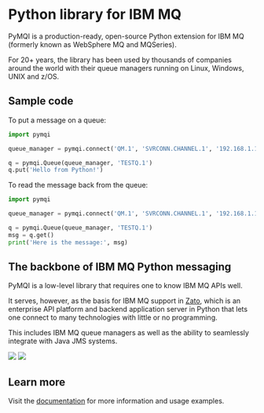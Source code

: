 
# Python library for IBM MQ

PyMQI is a production-ready, open-source Python extension for IBM MQ (formerly known as WebSphere MQ and MQSeries).

For 20+ years, the library has been used by thousands of companies around the world with their queue managers running on
Linux, Windows, UNIX and z/OS.

## Sample code

To put a message on a queue:

```python
import pymqi

queue_manager = pymqi.connect('QM.1', 'SVRCONN.CHANNEL.1', '192.168.1.121(1434)')

q = pymqi.Queue(queue_manager, 'TESTQ.1')
q.put('Hello from Python!')
```

To read the message back from the queue:

```python
import pymqi

queue_manager = pymqi.connect('QM.1', 'SVRCONN.CHANNEL.1', '192.168.1.121(1434)')

q = pymqi.Queue(queue_manager, 'TESTQ.1')
msg = q.get()
print('Here is the message:', msg)
```

## The backbone of IBM MQ Python messaging

PyMQI is a low-level library that requires one to know IBM MQ APIs well.

It serves, however, as the basis for
IBM MQ
support
in
[Zato](https://zato.io/?gh),
which is an enterprise
API platform and backend application server in Python that lets one connect to many technologies
with little or no programming.

This includes IBM MQ queue managers as well as the ability to seamlessly integrate with Java JMS systems.

![](https://zato.io/en/docs/3.2/gfx/api/screenshots/conn1.png?gh)
![](https://zato.io/en/docs/3.2/gfx/api/screenshots/mq.png?gh)

## Learn more

Visit the [documentation](https://zato.io/pymqi/index.html?gh) for more information and usage examples.
